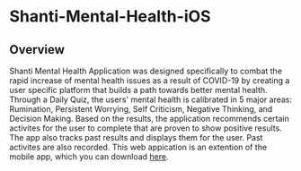 # Shanti-Mental-Health-iOS

## Overview
Shanti Mental Health Application was designed specifically to combat the rapid increase of mental
health issues as a result of COVID-19 by creating a user specific platform that builds a path towards 
better mental health. Through a Daily Quiz, the users' mental health is calibrated in 5 major areas: 
Rumination, Persistent Worrying, Self Criticism, Negative Thinking, and Decision Making. Based on the results, 
the application recommends certain activites for the user to complete that are proven to show positive results. 
The app also tracks past results and displays them for the user. Past activites are also recorded. 
This web appication is an extention of the mobile app, which you can download 
[here](https://apps.apple.com/us/app/shanti-mental-health-app/id1529500894).

